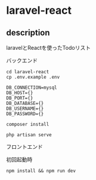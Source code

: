 # laravel-react

## description

laravelとReactを使ったTodoリスト


バックエンド

```
cd laravel-react
cp .env.example .env
```

```.env
DB_CONNECTION=mysql
DB_HOST={}
DB_PORT={}
DB_DATABASE={}
DB_USERNAME={}    
DB_PASSWORD={}
```

```
composer install
```

```
php artisan serve
```

フロントエンド

初回起動時
```
npm install && npm run dev
```



